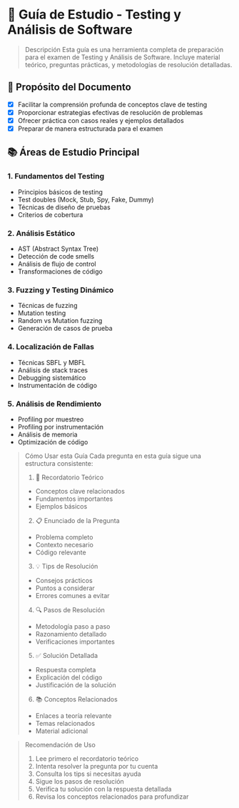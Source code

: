 # 📝 Guía de Estudio - Testing y Análisis de Software

> Descripción
> Esta guía es una herramienta completa de preparación para el examen de Testing y Análisis de Software. Incluye material teórico, preguntas prácticas, y metodologías de resolución detalladas.

## 🎯 Propósito del Documento

- [x] Facilitar la comprensión profunda de conceptos clave de testing
- [x] Proporcionar estrategias efectivas de resolución de problemas
- [x] Ofrecer práctica con casos reales y ejemplos detallados
- [x] Preparar de manera estructurada para el examen

## 📚 Áreas de Estudio Principal

### 1. Fundamentos del Testing

- Principios básicos de testing
- Test doubles (Mock, Stub, Spy, Fake, Dummy)
- Técnicas de diseño de pruebas
- Criterios de cobertura

### 2. Análisis Estático

- AST (Abstract Syntax Tree)
- Detección de code smells
- Análisis de flujo de control
- Transformaciones de código

### 3. Fuzzing y Testing Dinámico

- Técnicas de fuzzing
- Mutation testing
- Random vs Mutation fuzzing
- Generación de casos de prueba

### 4. Localización de Fallas

- Técnicas SBFL y MBFL
- Análisis de stack traces
- Debugging sistemático
- Instrumentación de código

### 5. Análisis de Rendimiento

- Profiling por muestreo
- Profiling por instrumentación
- Análisis de memoria
- Optimización de código

> Cómo Usar esta Guía
> Cada pregunta en esta guía sigue una estructura consistente:
>
> 1.  📖 Recordatorio Teórico
>
> - Conceptos clave relacionados
> - Fundamentos importantes
> - Ejemplos básicos
>
> 2.  📋 Enunciado de la Pregunta
>
> - Problema completo
> - Contexto necesario
> - Código relevante
>
> 3.  💡 Tips de Resolución
>
> - Consejos prácticos
> - Puntos a considerar
> - Errores comunes a evitar
>
> 4.  🔍 Pasos de Resolución
>
> - Metodología paso a paso
> - Razonamiento detallado
> - Verificaciones importantes
>
> 5.  ✅ Solución Detallada
>
> - Respuesta completa
> - Explicación del código
> - Justificación de la solución
>
> 6.  📚 Conceptos Relacionados
>
> - Enlaces a teoría relevante
> - Temas relacionados
> - Material adicional

> Recomendación de Uso
>
> 1.  Lee primero el recordatorio teórico
> 2.  Intenta resolver la pregunta por tu cuenta
> 3.  Consulta los tips si necesitas ayuda
> 4.  Sigue los pasos de resolución
> 5.  Verifica tu solución con la respuesta detallada
> 6.  Revisa los conceptos relacionados para profundizar
